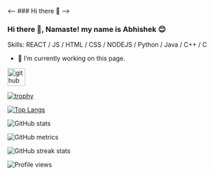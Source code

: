 <-- ### Hi there 👋
-->
<!--
**AbhishekMondal1/AbhishekMondal1** is a ✨ _special_ ✨ repository because its `README.md` (this file) appears on your GitHub profile.

Here are some ideas to get you started:

- 🔭 I’m currently working on ...
- 🌱 I’m currently learning ...
- 👯 I’m looking to collaborate on ...
- 🤔 I’m looking for help with ...
- 💬 Ask me about ...
- 📫 How to reach me: ...
- 😄 Pronouns: ...
- ⚡ Fun fact: ...
-->
### Hi there 👋, Namaste! my name is Abhishek 😊

Skills: REACT / JS / HTML / CSS / NODEJS / Python / Java / C++ / C

- 🔭 I’m currently working on this page. 


[<img src='https://cdn.jsdelivr.net/npm/simple-icons@3.0.1/icons/github.svg' alt='github' height='40'>](https://github.com/abhishekmondal1)  

[![trophy](https://github-profile-trophy.vercel.app/?username=abhishekmondal1)](https://github.com/ryo-ma/github-profile-trophy)

[![Top Langs](https://github-readme-stats.vercel.app/api/top-langs/?username=abhishekmondal1)](https://github.com/anuraghazra/github-readme-stats)

![GitHub stats](https://github-readme-stats.vercel.app/api?username=abhishekmondal1&show_icons=true)  

![GitHub metrics](https://metrics.lecoq.io/abhishekmondal1)  

![GitHub streak stats](https://github-readme-streak-stats.herokuapp.com/?user=abhishekmondal1)  

![Profile views](https://gpvc.arturio.dev/abhishekmondal1)  
